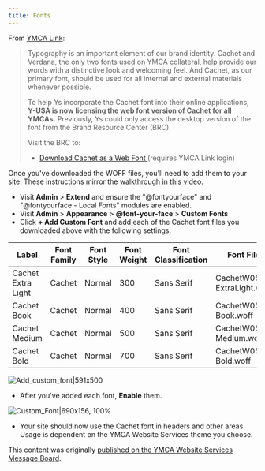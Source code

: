 ```yaml
---
title: Fonts
---
```


From [YMCA Link](https://link.ymca.net/mlink/post/ODI2MA):

> Typography is an important element of our brand identity. Cachet and Verdana, the only two fonts used on YMCA collateral, help provide our words with a distinctive look and welcoming feel. And Cachet, as our primary font, should be used for all internal and external materials whenever possible.
>
> To help Ys incorporate the Cachet font into their online applications, **Y-USA is now licensing the web font version of Cachet for all YMCAs.** Previously, Ys could only access the desktop version of the font from the Brand Resource Center (BRC).
>
> Visit the BRC to:
>
> * [Download Cachet as a Web Font ](https://theybrand.org/wordpress/cachet) (requires YMCA Link login)

Once you've downloaded the WOFF files, you'll need to add them to your site. These instructions mirror the [walkthrough in this video](https://www.youtube.com/watch?v=Kl1lwYSg3ww&feature=youtu.be).

- Visit **Admin** > **Extend** and ensure the "@fontyourface" and "@fontyourface - Local Fonts" modules are enabled.
- Visit **Admin** > **Appearance** > **@font-your-face** > **Custom Fonts**
- Click **+ Add Custom Font** and add each of the Cachet font files you downloaded above with the following settings:

| Label | Font Family | Font Style | Font Weight | Font Classification | Font File |
|-----|-----|-----|-----|-----|-----|
| Cachet Extra Light | Cachet | Normal | 300 | Sans Serif | CachetW05-ExtraLight.woff |
| Cachet Book | Cachet | Normal | 400 | Sans Serif | CachetW05-Book.woff |
| Cachet Medium | Cachet | Normal | 500 | Sans Serif | CachetW05-Medium.woff |
| Cachet Bold | Cachet | Normal | 700 | Sans Serif | CachetW05-Bold.woff |

![Add_custom_font|591x500](../../assets/Add_custom_font.png)


- After you've added each font, **Enable** them.

![Custom_Font|690x156, 100%](../../assets/Custom_Font.png)

- Your site should now use the Cachet font in headers and other areas. Usage is dependent on the YMCA Website Services theme you choose.

This content was originally [published on the YMCA Website Services Message Board](https://community.openymca.org/t/using-the-latest-2020-cachet-web-fonts-on-your-open-y-or-virtual-y-site/894).
